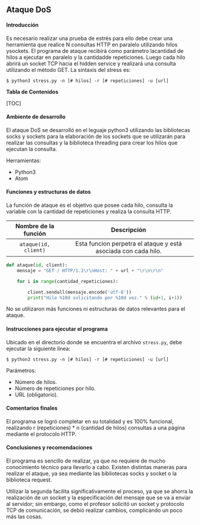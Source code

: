 ## Ataque DoS

#### Introducción

Es necesario realizar una prueba de estrés para ello debe crear una herramienta que realice  N  consultas  HTTP  en  paralelo  utilizando  hilos  ysockets. El programa de ataque recibirá como parámetro lacantidad de hilos a ejecutar en paralelo y la cantidadde repeticiones. Luego cada hilo abrirá un socket TCP hacia el hidden service y realizará una consulta utilizando el método GET. La sintaxis del stress es:


`$ python3 stress.py -n [# hilos] -r [# repeticiones] -u [url]`


**Tabla de Contenidos**


[TOC]

#### Ambiente de desarrollo

El ataque DoS se desarrolló en el leguaje python3 utilizando las bibliotecas socks y sockets para la elaboración de los sockets que se utilizarán para realizar las consultas y la biblioteca threading para crear los hilos que ejecutan la consulta.

Herramientas:
- Python3
- Atom

#### Funciones y estructuras de datos
La función de ataque es el objetivo que posee cada hilo, consulta la variable con la cantidad de repeticiones y realiza la consulta HTTP.

| Nombre de la función | Descripción                    |
| :---------------: | :---------------: |
| `ataque(id, client)`      | Esta funcion perpetra el ataque y está asociada con cada hilo.   |


```python
def ataque(id, client):
    mensaje = "GET / HTTP/1.1\r\nHost: " + url + "\r\n\r\n"

    for i in range(cantidad_repeticiones):

        client.sendall(mensaje.encode('utf-8'))
        print("Hilo %10d solicitando por %10d vez." % (id+1, i+1))

```
No se utilizaron más funciones ni estructuras de datos relevantes para el ataque.

#### Instrucciones para ejecutar el programa

Ubicado en el directorio donde se encuentra el archivo `stress.py`, debe ejecutar la siguiente línea:

`$ python3 stress.py -n [# hilos] -r [# repeticiones] -u [url]`

Parámetros:
- Número de hilos.
- Número de repeticiones por hilo.
- URL (obligatorio).


#### Comentarios finales

El programa se logró completar en su totalidad y es 100% funcional, realizando r (repeticiones) * n (cantidad de hilos) consultas a una página mediante el protocolo HTTP.

#### Conclusiones y recomendaciones

El programa es sencillo de realizar, ya que no requiere de mucho conocimiento técnico para llevarlo a cabo. Existen distintas maneras para realizar el ataque, ya sea mediante las bibliotecas socks y socket o la biblioteca request. 

Utilizar la segunda facilita significativamente el proceso, ya que se ahorra la realización de un socket y la especificación del mensaje que se va a enviar al servidor; sin embargo, como el profesor solicitó un socket y protocolo TCP de comunicación, se debió realizar cambios, complicando un poco más las cosas.
